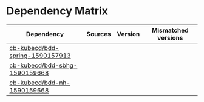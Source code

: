 # Dependency Matrix

Dependency | Sources | Version | Mismatched versions
---------- | ------- | ------- | -------------------
[cb-kubecd/bdd-spring-1590157913](https://github.com/cb-kubecd/bdd-spring-1590157913.git) |  | []() | 
[cb-kubecd/bdd-sbhg-1590159668](https://github.com/cb-kubecd/bdd-sbhg-1590159668.git) |  | []() | 
[cb-kubecd/bdd-nh-1590159668](https://github.com/cb-kubecd/bdd-nh-1590159668.git) |  | []() | 
